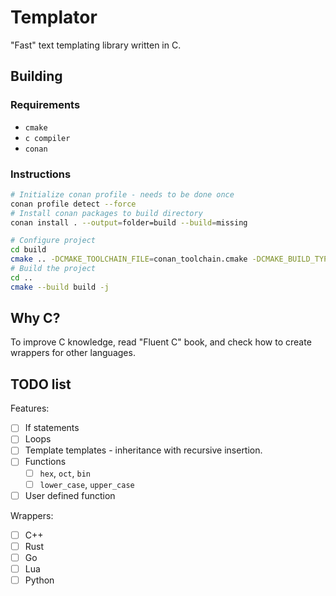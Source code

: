 # Templator

"Fast" text templating library written in C.

## Building

### Requirements

* `cmake`
* `c compiler`
* `conan`

### Instructions

```sh
# Initialize conan profile - needs to be done once
conan profile detect --force
# Install conan packages to build directory
conan install . --output=folder=build --build=missing

# Configure project
cd build
cmake .. -DCMAKE_TOOLCHAIN_FILE=conan_toolchain.cmake -DCMAKE_BUILD_TYPE=Release
# Build the project
cd ..
cmake --build build -j
```

## Why C?

To improve C knowledge, read "Fluent C" book, and check how to create wrappers for other languages.

## TODO list

Features:

* [ ] If statements
* [ ] Loops
* [ ] Template templates - inheritance with recursive insertion.
* [ ] Functions
  * [ ] `hex`, `oct`, `bin`
  * [ ] `lower_case`, `upper_case`
* [ ] User defined function

Wrappers:

* [ ] C++
* [ ] Rust
* [ ] Go
* [ ] Lua
* [ ] Python
